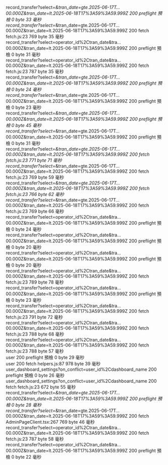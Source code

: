 record_transfer?select=*&tran_date=gte.2025-06-17T…00.000Z&tran_date=lt.2025-06-18T17%3A59%3A59.999Z	200	preflight	預檢
0 byte	33 毫秒	
record_transfer?select=*&tran_date=gte.2025-06-17T…00.000Z&tran_date=lt.2025-06-18T17%3A59%3A59.999Z	200	fetch	fetch.js:23	769 byte	35 毫秒	
record_transfer?select=operator_id%2Ctran_date&tra…00.000Z&tran_date=lt.2025-06-18T17%3A59%3A59.999Z	200	preflight	預檢
0 byte	31 毫秒	
record_transfer?select=operator_id%2Ctran_date&tra…00.000Z&tran_date=lt.2025-06-18T17%3A59%3A59.999Z	200	fetch	fetch.js:23	787 byte	35 毫秒	
record_transfer?select=*&tran_date=gte.2025-06-17T…00.000Z&tran_date=lt.2025-06-18T17%3A59%3A59.999Z	200	preflight	預檢
0 byte	24 毫秒	
record_transfer?select=*&tran_date=gte.2025-06-17T…00.000Z&tran_date=lt.2025-06-18T17%3A59%3A59.999Z	200	preflight	預檢
0 byte	23 毫秒	
record_transfer?select=*&tran_date=gte.2025-06-17T…00.000Z&tran_date=lt.2025-06-18T17%3A59%3A59.999Z	200	preflight	預檢
0 byte	45 毫秒	
record_transfer?select=*&tran_date=gte.2025-06-17T…00.000Z&tran_date=lt.2025-06-18T17%3A59%3A59.999Z	200	preflight	預檢
0 byte	31 毫秒	
record_transfer?select=*&tran_date=gte.2025-06-17T…00.000Z&tran_date=lt.2025-06-18T17%3A59%3A59.999Z	200	fetch	fetch.js:23	771 byte	71 毫秒	
record_transfer?select=*&tran_date=gte.2025-06-17T…00.000Z&tran_date=lt.2025-06-18T17%3A59%3A59.999Z	200	fetch	fetch.js:23	769 byte	59 毫秒	
record_transfer?select=*&tran_date=gte.2025-06-17T…00.000Z&tran_date=lt.2025-06-18T17%3A59%3A59.999Z	200	fetch	fetch.js:23	766 byte	62 毫秒	
record_transfer?select=*&tran_date=gte.2025-06-17T…00.000Z&tran_date=lt.2025-06-18T17%3A59%3A59.999Z	200	fetch	fetch.js:23	769 byte	66 毫秒	
record_transfer?select=operator_id%2Ctran_date&tra…00.000Z&tran_date=lt.2025-06-18T17%3A59%3A59.999Z	200	preflight	預檢
0 byte	24 毫秒	
record_transfer?select=operator_id%2Ctran_date&tra…00.000Z&tran_date=lt.2025-06-18T17%3A59%3A59.999Z	200	preflight	預檢
0 byte	20 毫秒	
record_transfer?select=operator_id%2Ctran_date&tra…00.000Z&tran_date=lt.2025-06-18T17%3A59%3A59.999Z	200	preflight	預檢
0 byte	20 毫秒	
record_transfer?select=operator_id%2Ctran_date&tra…00.000Z&tran_date=lt.2025-06-18T17%3A59%3A59.999Z	200	fetch	fetch.js:23	789 byte	78 毫秒	
record_transfer?select=operator_id%2Ctran_date&tra…00.000Z&tran_date=lt.2025-06-18T17%3A59%3A59.999Z	200	preflight	預檢
0 byte	23 毫秒	
record_transfer?select=operator_id%2Ctran_date&tra…00.000Z&tran_date=lt.2025-06-18T17%3A59%3A59.999Z	200	fetch	fetch.js:23	791 byte	72 毫秒	
record_transfer?select=operator_id%2Ctran_date&tra…00.000Z&tran_date=lt.2025-06-18T17%3A59%3A59.999Z	200	fetch	fetch.js:23	788 byte	68 毫秒	
record_transfer?select=operator_id%2Ctran_date&tra…00.000Z&tran_date=lt.2025-06-18T17%3A59%3A59.999Z	200	fetch	fetch.js:23	788 byte	57 毫秒	
user	200	preflight	預檢
0 byte	29 毫秒	
user	200	fetch	helpers.js:87	978 byte	39 毫秒	
user_dashboard_settings?on_conflict=user_id%2Cdashboard_name	200	preflight	預檢
0 byte	26 毫秒	
user_dashboard_settings?on_conflict=user_id%2Cdashboard_name	200	fetch	fetch.js:23	672 byte	55 毫秒	
record_transfer?select=*&tran_date=gte.2025-06-17T…00.000Z&tran_date=lt.2025-06-18T17%3A59%3A59.999Z	200	preflight	預檢
0 byte	28 毫秒	
record_transfer?select=*&tran_date=gte.2025-06-17T…00.000Z&tran_date=lt.2025-06-18T17%3A59%3A59.999Z	200	fetch	AdminPageClient.tsx:267	769 byte	46 毫秒	
record_transfer?select=operator_id%2Ctran_date&tra…00.000Z&tran_date=lt.2025-06-18T17%3A59%3A59.999Z	200	fetch	fetch.js:23	787 byte	58 毫秒	
record_transfer?select=operator_id%2Ctran_date&tra…00.000Z&tran_date=lt.2025-06-18T17%3A59%3A59.999Z	200	preflight	預檢
0 byte	22 毫秒	
